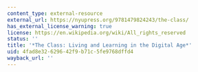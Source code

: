 ```yaml
---
content_type: external-resource
external_url: https://nyupress.org/9781479824243/the-class/
has_external_license_warning: true
license: https://en.wikipedia.org/wiki/All_rights_reserved
status: ''
title: '*The Class: Living and Learning in the Digital Age*'
uid: 4fad8e32-6296-42f9-b71c-5fe9768dffd4
wayback_url: ''
---
```

